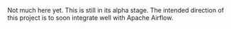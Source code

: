 Not much here yet. This is still in its alpha stage. 
The intended direction of this project is to soon integrate well with Apache Airflow.
